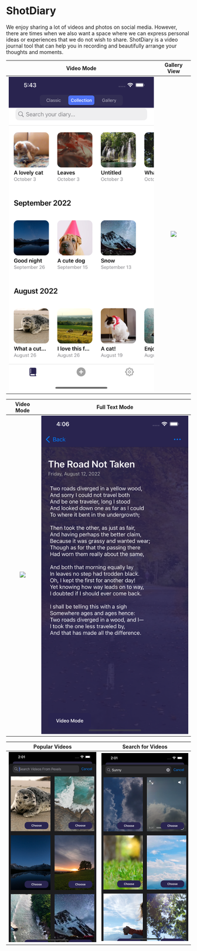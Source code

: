# ShotDiary

We enjoy sharing a lot of videos and photos on social media. However, there are times when we also want a space where we can express personal ideas or experiences that we do not wish to share. ShotDiary is a video journal tool that can help you in recording and beautifully arrange your thoughts and moments.
 
Video Mode             |  Gallery View
:-------------------------:|:-------------------------:
![](screenshots/collection.png) | ![](screenshots/Gallery.png)

Video Mode             |  Full Text Mode
:-------------------------:|:-------------------------:
![](screenshots/videoMode.png) | ![](screenshots/fulltextMode.png)

Popular Videos             |  Search for Videos
:-------------------------:|:-------------------------:
![](screenshots/PopularVideo.png) | ![](screenshots/SearchSunny.png)